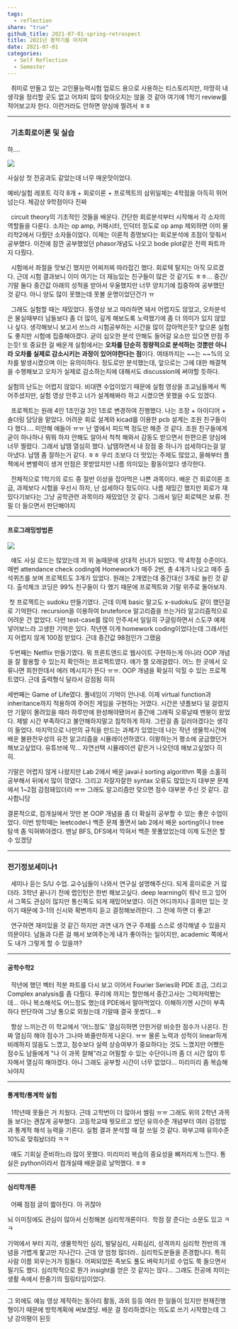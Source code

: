 ```yaml
---
tags:
  - reflection
share: "true"
github_title: 2021-07-01-spring-retrospect
title: 2021년 봄학기를 마치며
date: 2021-07-01
categories:
  - Self Reflection
  - Semester
---
```

   취미로 만들고 있는 고인물능력시험 업로드 용으로 사용하는 티스토리지만, 마땅히 내 생각을 정리할 곳도 없고 어차피 많이 찾아오지는 않을 것 같아 여기에 1학기 review를 적어보고자 한다. 이런거라도 안하면 양심에 찔려서 ㅎㅎ

---

###   **기초회로이론 및 실습**

하....

![](https://t1.daumcdn.net/keditor/emoticon/friends1/large/034.gif)

사실상 첫 전공과도 같았는데 너무 매운맛이었다.

예비/실험 레포트 각각 8개 + 회로이론 + 프로젝트의 삼위일체는 4학점을 아득히 뛰어넘는다. 체감상 9학점이다 진짜

  circuit theory의 기초적인 것들을 배운다. 간단한 회로분석부터 시작해서 각 소자의 역할들을 다룬다. 소자는 op amp, 커패시터, 인덕터 정도로 op amp 제외하면 이미 물리학2에서 다뤘던 소자들이었다. 이제는 이론적 증명보다는 회로분석에 초점이 맞춰서 공부했다. 이전에 잠깐 공부했었던 phasor개념도 나오고 bode plot같은 전력 파트까지 다뤘다.

  시험에서 좌절을 맛보긴 했지만 어찌저찌 따라잡긴 했다. 회로텍 탈지는 아직 모르겠다. 근데 시험 결과보니 이미 여기는 더 재능있는 친구들이 많은 것 같기도 ㅎㅎ... 중간/기말 둘다 중간값 아래의 성적을 받아서 우울했지만 너무 양치기에 집중하여 공부했던 것 같다. 아니 양도 많이 못했는데 못볼 운명이었던건가 ㅠ 

  그래도 실험할 때는 재밌었다. 동영상 보고 따라하면 돼서 어렵지도 않았고, 오차분석은 물실때부터 남들보다 좀 더 많이, 깊게 해보도록 노력했기에 좀 더 의미가 있지 않았나 싶다. 생각해보니 보고서 쓰느라 시험공부하는 시간을 많이 잡아먹은듯? 앞으론 실험도 좋지만 시험에 집중해야겠다. 굳이 심오한 분석 안해도 들어갈 요소만 있으면 만점 주는듯! 또 중요한 걸 배운게 실험에서는 **오차를 단순히 정량적으로 분석하는 것뿐만 아니라 오차를 실제로 감소시키는 과정이 있어야한다는 점**이다. 여태까지는 ~~는 ~~%의 오차를 발생시켰으며 이는 유의미하다. 정도로만 분석했는데, 앞으로는 그에 대한 해결책을 수행해보고 오차가 실제로 감소하는지에 대해서도 discussion에 써야할 듯하다. 

실험의 난도는 어렵지 않았다.
비대면 수업이었기 때문에 실험 영상을 조교님들께서 찍어주셨지만, 실험 영상 안주고 너가 설계해봐라 하고 시켰으면 못했을 수도 있겠다.

  프로젝트는 원래 4인 1조인걸 3인 1조로 변경하여 진행했다. 나는 조장 + 아이디어 + 솔더링 담당을 맡았다. 어려운 회로 설계와 kicad를 이용한 pcb 설계는 조원 친구들이 다 했다.... 미안해 얘들아 ㅠㅠ 난 옆에서 피드백 정도만 해준 것 같다. 조원 친구들에게 굳이 하나하나 뭐뭐 하자 안해도 알아서 척척 해와서 감동도 받으면서 한편으론 양심에 너무 찔렸다. 그래서 납땜 열심히 했다. 납땜하면서 내 장점 중 하나가 섬세하다는걸 알아냈다. 납땜 좀 잘하는거 같다. ㅎㅎ 우리 조보다 더 멋있는 주제도 많았고, 올해부터 플젝에서 변별력이 생겨 만점은 못받았지만 나름 의미있는 활동이었다 생각한다.

  전체적으로 1학기의 로드 중 절반 이상을 잡아먹은 나쁜 과목이다. 배운 건 회로이론 조금, 과제보다 시험을 우선시 하자, 난 섬세하다 정도이다. 나름 재밌긴 했지만 회로가 재밌다기보다는 그냥 공학관련 과목이라 재밌었던 것 같다. 그래서 일단 회로텍은 보류. 전필 더 들으면서 판단해야지

---

#### **프로그래밍방법론**

![](https://t1.daumcdn.net/keditor/emoticon/friends1/large/021.gif)

  얘도 사실 로드는 많았는데 저 위 놈때문에 상대적 선녀가 되었다. 딱 4학점 수준이다. 매번 attendance check coding에 Homework가 매주 2번, 총 4개가 나오고 매주 출석퀴즈를 보며 프로젝트도 3개가 있었다. 원래는 2개였는데 중간대신 3개로 늘린 것 같다. 출석체크 코딩은 99% 친구들이 다 했기 때문에 프로젝트와 기말 위주로 돌아보자.

 첫 프로젝트는 sudoku 만들기였다. 근데 이제 basic 말고도 x-sudoku도 같이 했던걸로 기억한다. recursion을 이용하여 bruteforce 알고리즘을 쓰는거라 알고리즘적으로 어려운 건 없었다. 다만 test-case를 많이 안주셔서 일일히 구글링하면서 스도쿠 예제 넣어보느라 고생한 기억은 있다. 작년엔 이게 homework coding이었다는데 그래서인지 어렵지 않게 100점 받았다. 근데 중간값 98점인가 그랬음

 두번째는 Netflix 만들기였다. 뭐 프론트엔드로 웹사이트 구현하는게 아니라 OOP 개념을 잘 활용할 수 있는지 확인하는 프로젝트였다. 얘가 젤 오래걸렸다. 어느 한 곳에서 오류나면 희한한데서 에러 메시지가 뜬다 ㅠㅠ. OOP 개념을 확실히 익힐 수 있는 프로젝트였다. 근데 출력형식 달라서 감점됨 히히

세번째는 Game of Life였다. 풀네임이 기억이 안나네. 이제 virtual function과 inheritance까지 적용하여 주어진 게임을 구현하는 거였다. 시간은 넷플보다 덜 걸렸지만 기말이 몰려있을 때라 하루만에 완성해야됐어서 중간에 그래픽 오류날때 멘붕이 왔었다. 제발 시간 부족하다고 불안해하지말고 침착하게 하자. 그런걸 좀 길러야겠다는 생각이 들었다. 마지막으로 나만의 규칙을 만드는 과제가 있었는데 나는 작년 생물학시간에 배운 불완전우성의 유전 알고리즘을 시뮬레이션하였다. 이왕하는거 평소에 궁금했던거 해보고싶었다. 유튜브에 막... 자연선택 시뮬레이션 같은거 나오던데 해보고싶었다 히히. 

기말은 어렵지 않게 나왔지만 Lab 2에서 배운 java나 sorting algorithm 쪽을 소홀히 공부해서 뒤에서 많이 깎였다. 그리고 자잘자잘한 syntax 오류도 많았는지 대부분 문제에서 1~2점 감점돼있더라 ㅠㅠ 그래도 알고리즘만 맞으면 점수 대부분 주신 것 같다. 감사합니당

결론적으로, 컴개실에서 맛만 본 OOP 개념을 좀 더 확실히 공부할 수 있는 좋은 수업이었다. 이번 방학때는 leetcode나 백준 문제 풀면서 lab 2에서 배운 sorting이나 tree 탐색 좀 익혀봐야겠다. 맨날 BFS, DFS에서 막혀서 백준 못풀었었는데 이제 도전은 할 수 있겠당

---

### **전기정보세미나1**

  세미나 듣는 S/U 수업. 교수님들이 나와서 연구실 설명해주신다. 되게 흥미로운 거 많더라. 3학년 끝나기 전에 랩인턴은 한번 해보고싶다. deep learning이 워낙 뜨고 있어서 그쪽도 관심이 많지만 통신쪽도 되게 재밌어보였다. 이건 어디까지나 흥미만 있는 것이기 때문에 3-1의 신시와 확변까지 듣고 결정해보려한다. 그 전에 하면 더 좋고! 

  연구하면 재미있을 것 같긴 하지만 과연 내가 연구 주제를 스스로 생각해낼 수 있을지 의문이다. 남들과 다른 걸 해서 보여주는게 내가 좋아하는 일이지만, academic 쪽에서도 내가 그렇게 할 수 있을까? 

---

#### **공학수학2**

  작년에 했던 벡터 적분 파트를 다시 보고 이어서 Fourier Series와 PDE 조금, 그리고 Complex analysis를 좀 다뤘다. 푸리에 까지는 할만해서 중간고사는 그럭저럭봤는데... 아니 복소해석도 어느정도 했는데 PDE에서 말아먹었다. 이해하기엔 시간이 부족하다 판단하여 그냥 통으로 외웠는데 기말때 결국 못썼다...ㅎ

  항상 느끼는건 이 학교에서 '어느정도' 열심히하면 안한거랑 비슷한 점수가 나온다. 진짜 열심히 해야 점수가 그나마 봐줄만하게 나온다. ㅠㅠ 물론 노력과 성적이 linear하게 비례하지 않음도 느꼈고, 점수보다 실력 상승여부가 중요하다는 것도 느꼈지만 어쨌든 점수도 남들에게 "나 이 과목 잘해"라고 어필할 수 있는 수단이니까 좀 더 시간 많이 투자해서 열심히 해야겠다. 아니 그래도 공부할 시간이 너무 없었다... 미리미리 좀 복습해놔야지

---

#### **통계학/통계학 실험**

  1학년때 못들은 거 치웠다. 근데 고학번이 더 많아서 썰림 ㅠㅠ 그래도 위의 2학년 과목들 보다는 괜찮게 공부했다. 고등학교때 뭣모르고 썼던 유의수준 개념부터 여러 검정법과 통계적 해석 능력을 기른다. 실험 결과 분석할 때 잘 쓰일 것 같다. 와부고때 유의수준 10%로 맞춰놨더라 ㅋㅋ

  얘도 기회실 준비하느라 많이 못했다. 미리미리 복습의 중요성을 뼈저리게 느낀다. 통실은 python이라서 컴개실때 배운걸로 날먹했다. ㅎㅎ

---

#### **심리학개론**

  어째 점점 글이 짧아진다. 아 귀찮아

뇌 이미징에도 관심이 많아서 신청해본 심리학개론이다.  학점 잘 준다는 소문도 있고 ㅋㅋ

기억에서 부터 지각, 생물학적인 심리, 발달심리, 사회심리, 성격까지 심리학 전반의 개념을 가볍게 핥고만 지나간다. 근데 양 엄청 많더라.. 심리학도분들을 존경합니다. 특히 사람 이름 외우는거가 힘들다. 어찌되었든 족보도 풀도 벼락치기로 수업도 쭉 들으면서 필기도 했다. 심리학적으로 뭔가 insight를 얻은 것 같지는 않다... 그래도 전공에 치이는 생활 속에서 한줄기의 힐링타임이었다.


---

그 외에도 예능 영상 제작하는 동아리 활동, 과외 등등 여러 한 일들이 있지만 현재진행형이기 때문에 방학계획에 써보겠당. 배운 걸 정리하겠다는 의도로 쓰기 시작했는데 그냥 강의평이 된듯